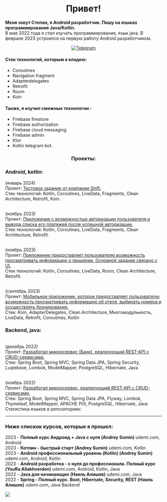 
<div id="header" align="center">
<h1>Привет!</h1>
</div>

__Меня зовут Степан, я Android разработчик. Пишу на языках программирования Java/Kotlin.__
<br> В мае 2022 года я стал изучать программирование, язык java. В феврале 2023 устроился на первую работу Android разработчиком.

<div style="text-align: center;">
    <a href="https://t.me/StepanWxW" style="display: inline-block;">
        <img src="https://img.shields.io/badge/Telegram-blue?style=for-the-badge&logo=telegram&logoColor=white" alt="Telegram"/>
    </a>
</div>

<H4> Стек технологий, которым я владею:</H4>

* Coroutines
* Navigation fragment
* Adapterdelegates
* Retrofit
* Room
* Koin

<H4>Также, я изучил смежные технологии :</H5>

* Firebase firestore
* Firebase authorization
* Firebase cloud messaging
* Firebase admin
* Ktor
* Kotlin telegram bot.

<div id="header" align="center">
<h3>Проекты:</h3>
</div>

### Android, kotlin: ####

(январь 2024)
<br>Проект: [Тестовое задание от компании Shift.](https://github.com/StepanWxW/Shift)
<br>Стек технологий: Kotlin, Coroutines, LiveData, Fragments, Clean Architecture, Retrofit, Koin.

<br>(ноябрь 2023)
<br>Проект: [Приложение с возможностью авторизации пользователя и вывода списка его платежей после успешной авторизации.](https://github.com/StepanWxW/ListPay)
<br>Стек технологий: Kotlin, Coroutines, LiveData, Fragments, Clean Architecture, Retrofit.

<br>(ноябрь 2023)
<br>Проект: [Приложение предоставляет пользователю возможность просматривать информацию о пиццерии. Основной задание связано с UI.](https://github.com/StepanWxW/Pizza)
<br>Стек технологий: Kotlin, Coroutines, LiveData, Room, Clean Architecture, Retrofit.

<br>(сентябрь 2023)
<br>Проект: [Мобильное приложение, которое предоставляет пользователю возможность просматривать информацию об отеле, выбирать номера и осуществлять бронирование.](https://github.com/StepanWxW/Hotel)
<br>Стек: Koin, AdapterDelegates, Clean Architecture, Многомодульность, LiveData, Retrofit, Coroutines, Kotlin

### Backend, java: ###

<br>(декабрь 2022)
<br>Проект: [Разработал микросервис (Банк), реализующий REST-API с CRUD-сервисами.](https://github.com/StepanWxW/bankproject/tree/master/bankproject)
<br>Стек: Spring Boot, Spring MVC, Spring Data JPA, Spring Security, Luqiebase, Lombok, ModelMapper, PostgreSQL, Hibernate, Java

<br>(ноябрь 2022)
<br>Проект: [Разработал микросервис, реализующий REST-API с CRUD-сервисами.](https://github.com/StepanWxW/CourseModel)
<br>Стек: Spring Boot, Spring MVC, Spring Data JPA, Flyway, Lombok, Thymeleaf, ModelMapper, APACHE POI, PostgreSQL, Hibernate, Java
Статистика языков в репозиториях:

---
### Ниже спискок курсов, которые я прошел: ###

2023 - __Полный курс Андроид + Java с нуля (Andrey Sumin)__ udemi.com, Android
<br>2023 - __Котлин - быстрый старт (Andrey Sumin)__ udemi.com, Kotlin
<br>2023 - __Android профессиональный уровень (Kotlin) (Andrey Sumin)__ udemi.com, Android, Kotlin
<br>2023 - __Android разработка - с нуля до профессионала. Полный курс (YouRa Allakhverdov)__ udemi.com, Android, Kotlin, Java
<br>2022 - __Java для начинающих (Наиль Алишев)__ udemi.com, Java
<br>2022 - __Spring - Полный курс. Boot, Hibernate, Security, REST (Наиль Алишев)__ udemi.com, Java Backend



![](https://github-profile-summary-cards.vercel.app/api/cards/repos-per-language?username=StepanWxW&theme=solarized_dark)
